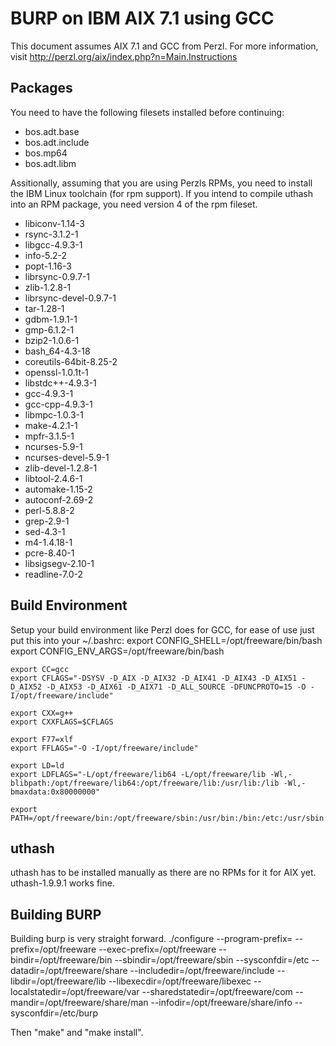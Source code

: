 BURP on IBM AIX 7.1 using GCC
=============================

This document assumes AIX 7.1 and GCC from Perzl. For more information, visit
http://perzl.org/aix/index.php?n=Main.Instructions

Packages
--------
You need to have the following filesets installed before
continuing:
* bos.adt.base
* bos.adt.include
* bos.mp64
* bos.adt.libm

Assitionally, assuming that you are using Perzls RPMs, you need to install the
IBM Linux toolchain (for rpm support). If you intend to compile uthash into an
RPM package, you need version 4 of the rpm fileset.
* libiconv-1.14-3
* rsync-3.1.2-1
* libgcc-4.9.3-1
* info-5.2-2
* popt-1.16-3
* librsync-0.9.7-1
* zlib-1.2.8-1
* librsync-devel-0.9.7-1
* tar-1.28-1
* gdbm-1.9.1-1
* gmp-6.1.2-1
* bzip2-1.0.6-1
* bash_64-4.3-18
* coreutils-64bit-8.25-2
* openssl-1.0.1t-1
* libstdc++-4.9.3-1
* gcc-4.9.3-1
* gcc-cpp-4.9.3-1
* libmpc-1.0.3-1
* make-4.2.1-1
* mpfr-3.1.5-1
* ncurses-5.9-1
* ncurses-devel-5.9-1
* zlib-devel-1.2.8-1
* libtool-2.4.6-1
* automake-1.15-2
* autoconf-2.69-2
* perl-5.8.8-2
* grep-2.9-1
* sed-4.3-1
* m4-1.4.18-1
* pcre-8.40-1
* libsigsegv-2.10-1
* readline-7.0-2

Build Environment
-----------------
Setup your build environment like Perzl does for GCC, for ease of use just put this into
your ~/.bashrc:
    export CONFIG_SHELL=/opt/freeware/bin/bash
    export CONFIG_ENV_ARGS=/opt/freeware/bin/bash

    export CC=gcc
    export CFLAGS="-DSYSV -D_AIX -D_AIX32 -D_AIX41 -D_AIX43 -D_AIX51 -D_AIX52 -D_AIX53 -D_AIX61 -D_AIX71 -D_ALL_SOURCE -DFUNCPROTO=15 -O -I/opt/freeware/include"

    export CXX=g++
    export CXXFLAGS=$CFLAGS

    export F77=xlf
    export FFLAGS="-O -I/opt/freeware/include"

    export LD=ld
    export LDFLAGS="-L/opt/freeware/lib64 -L/opt/freeware/lib -Wl,-blibpath:/opt/freeware/lib64:/opt/freeware/lib:/usr/lib:/lib -Wl,-bmaxdata:0x80000000"

    export PATH=/opt/freeware/bin:/opt/freeware/sbin:/usr/bin:/bin:/etc:/usr/sbin:/usr/ucb:/usr/bin/X11:/sbin:/usr/vac/bin:/usr/vacpp/bin:/usr/ccs/bin:/usr/dt/bin:/usr/opt/perl5/bin::/usr/local/bin:/usr/lib/instl

uthash
------
uthash has to be installed manually as there are no RPMs for it for AIX yet. uthash-1.9.9.1 works fine.

Building BURP
-------------
Building burp is very straight forward.
./configure --program-prefix= --prefix=/opt/freeware --exec-prefix=/opt/freeware --bindir=/opt/freeware/bin --sbindir=/opt/freeware/sbin --sysconfdir=/etc --datadir=/opt/freeware/share --includedir=/opt/freeware/include --libdir=/opt/freeware/lib --libexecdir=/opt/freeware/libexec --localstatedir=/opt/freeware/var --sharedstatedir=/opt/freeware/com --mandir=/opt/freeware/share/man --infodir=/opt/freeware/share/info --sysconfdir=/etc/burp

Then "make" and "make install".
